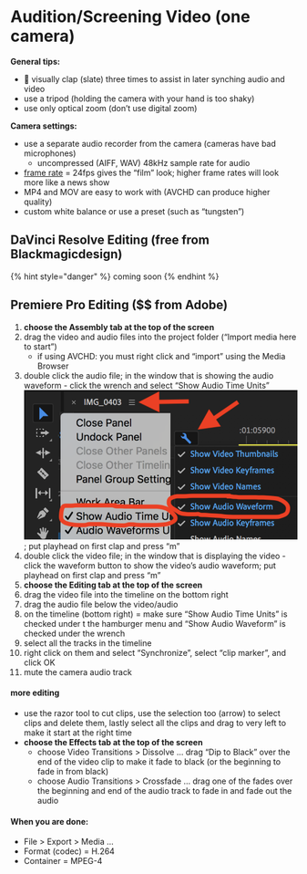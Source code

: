 # Audition/Screening Video \(one camera\)

**General tips:**

* 👏 visually clap \(slate\) three times to assist in later synching audio and video
* use a tripod \(holding the camera with your hand is too shaky\)
* use only optical zoom \(don’t use digital zoom\)

**Camera settings:**

* use a separate audio recorder from the camera \(cameras have bad microphones\)
  * uncompressed \(AIFF, WAV\) 48kHz sample rate for audio
* [frame rate](https://www.diyphotography.net/learn-choose-best-frame-rate-videos-just-10-minutes/) = 24fps gives the “film” look; higher frame rates will look more like a news show 
* MP4 and MOV are easy to work with \(AVCHD can produce higher quality\)
* custom white balance or use a preset \(such as “tungsten”\)

## DaVinci Resolve Editing \(free from Blackmagicdesign\)

{% hint style="danger" %}
coming soon
{% endhint %}

## **Premiere Pro Editing** \($$ from Adobe\)

1. **choose the Assembly tab at the top of the screen**
2. drag the video and audio files into the project folder \(“Import media here to start”\)
   * if using AVCHD: you must right click and “import” using the Media Browser
3. double click the audio file; in the window that is showing the audio waveform - click the wrench and select “Show Audio Time Units” ![](.gitbook/assets/asdf-55.png) ; put playhead on first clap and press “m”
4. double click the video file; in the window that is displaying the video - click the waveform button to show the video’s audio waveform; put playhead on first clap and press “m”
5. **choose the Editing tab at the top of the screen**
6. drag the video file into the timeline on the bottom right 
7. drag the audio file below the video/audio
8. on the timeline \(bottom right\) = make sure “Show Audio Time Units” is checked under t the hamburger menu and “Show Audio Waveform” is checked under the wrench
9. select all the tracks in the timeline
10. right click on them and select “Synchronize”, select “clip marker”, and click OK
11. mute the camera audio track

#### **more editing**

* use the razor tool to cut clips, use the selection too \(arrow\) to select clips and delete them, lastly select all the clips and drag to very left to make it start at the right time
* **choose the Effects tab at the top of the screen**
  * choose Video Transitions &gt; Dissolve … drag “Dip to Black” over the end of the video clip to make it fade to black \(or the beginning to fade in from black\)
  * choose Audio Transitions &gt; Crossfade … drag one of the fades over the beginning and end of the audio track to fade in and fade out the audio

#### **When you are done:**

* File &gt; Export &gt; Media ...
* Format \(codec\) = H.264
* Container = MPEG-4

